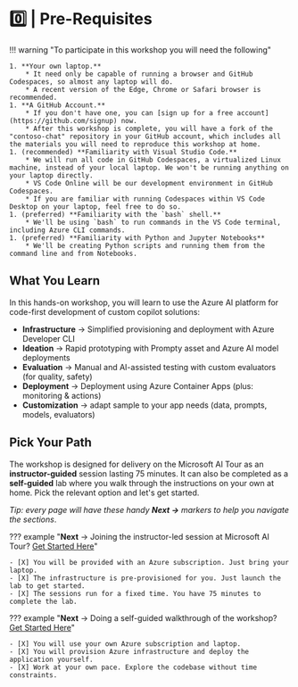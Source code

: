 #  0️⃣ | Pre-Requisites

!!! warning "To participate in this workshop you will need the following"

    1. **Your own laptop.**
        * It need only be capable of running a browser and GitHub Codespaces, so almost any laptop will do.
        * A recent version of the Edge, Chrome or Safari browser is recommended.
    1. **A GitHub Account.**
        * If you don't have one, you can [sign up for a free account](https://github.com/signup) now.
        * After this workshop is complete, you will have a fork of the "contoso-chat" repository in your GitHub account, which includes all the materials you will need to reproduce this workshop at home.
    1. (recommended) **Familiarity with Visual Studio Code.** 
        * We will run all code in GitHub Codespaces, a virtualized Linux machine, instead of your local laptop. We won't be running anything on your laptop directly.
        * VS Code Online will be our development environment in GitHub Codespaces.
        * If you are familiar with running Codespaces within VS Code Desktop on your laptop, feel free to do so. 
    1. (preferred) **Familiarity with the `bash` shell.**
        * We'll be using `bash` to run commands in the VS Code terminal, including Azure CLI commands.
    1. (preferred) **Familiarity with Python and Jupyter Notebooks**
        * We'll be creating Python scripts and running them from the command line and from Notebooks.

## What You Learn

In this hands-on workshop, you will learn to use the Azure AI platform for code-first development of custom copilot solutions:

* **Infrastructure** → Simplified provisioning and deployment with Azure Developer CLI
* **Ideation** → Rapid prototyping with Prompty asset and Azure AI model deployments
* **Evaluation** → Manual and AI-assisted testing with custom evaluators (for quality, safety)
* **Deployment** → Deployment using Azure Container Apps (plus: monitoring & actions)
* **Customization** → adapt sample to your app needs (data, prompts, models, evaluators)


## Pick Your Path

The workshop is designed for delivery on the Microsoft AI Tour as an **instructor-guided** session lasting 75 minutes. It can also be completed as a **self-guided** lab where you walk through the instructions on your own at home. Pick the relevant option and let's get started.

_Tip: every page will have these handy **Next →** markers to help you navigate the sections_.

??? example "**Next** → Joining the instructor-led session at Microsoft AI Tour? [Get Started Here](./../01-Tour-Guide-Setup/01-setup.md)"

    - [X] You will be provided with an Azure subscription. Just bring your laptop.
    - [X] The infrastructure is pre-provisioned for you. Just launch the lab to get started.
    - [X] The sessions run for a fixed time. You have 75 minutes to complete the lab.

??? example  "**Next** → Doing a self-guided walkthrough of the workshop? [Get Started Here](./../02-Self-Guide-Setup/02-provision.md)"

    - [X] You will use your own Azure subscription and laptop.
    - [X] You will provision Azure infrastructure and deploy the application yourself. 
    - [X] Work at your own pace. Explore the codebase without time constraints.

